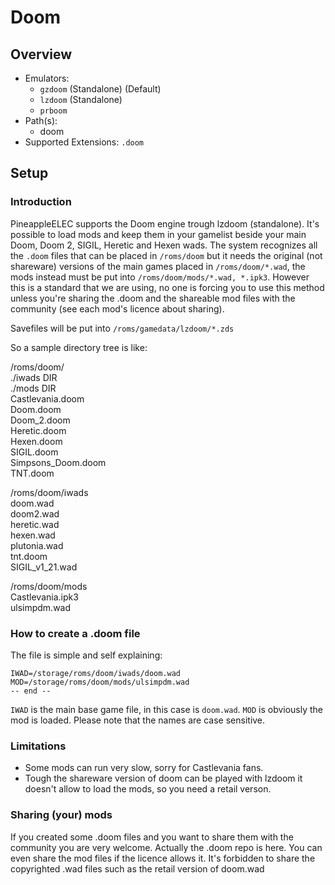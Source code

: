 # Doom

## Overview

- Emulators: 
  - `gzdoom` (Standalone) (Default)
  - `lzdoom` (Standalone)
  - `prboom`
- Path(s): 
  - doom
- Supported Extensions: `.doom`

## Setup

### Introduction
PineappleELEC supports the Doom engine trough lzdoom (standalone).
It's possible to load mods and keep them in your gamelist beside your main Doom, Doom 2, SIGIL, Heretic and Hexen wads.
The system recognizes all the `.doom` files that can be placed in `/roms/doom` but it needs the original (not shareware) versions of the main games placed in `/roms/doom/*.wad`, the mods instead must be put into `/roms/doom/mods/*.wad, *.ipk3`.
However this is a standard that we are using, no one is forcing you to use this method unless you're sharing the .doom and the shareable mod files with the community (see each mod's licence about sharing).

Savefiles will be put into `/roms/gamedata/lzdoom/*.zds`

So a sample directory tree is like:

/roms/doom/<br>
./iwads    DIR<br>
./mods    DIR<br>
Castlevania.doom<br>
Doom.doom<br>
Doom_2.doom<br>
Heretic.doom<br>
Hexen.doom<br>
SIGIL.doom<br>
Simpsons_Doom.doom<br>
TNT.doom<br>

/roms/doom/iwads<br>
doom.wad<br>
doom2.wad<br>
heretic.wad<br>
hexen.wad<br>
plutonia.wad<br>
tnt.doom<br>
SIGIL_v1_21.wad<br>

/roms/doom/mods<br>
Castlevania.ipk3<br>
ulsimpdm.wad<br>

### How to create a .doom file
The file is simple and self explaining:

```
IWAD=/storage/roms/doom/iwads/doom.wad
MOD=/storage/roms/doom/mods/ulsimpdm.wad
-- end --
```

`IWAD` is the main base game file, in this case is `doom.wad`.
`MOD` is obviously the mod is loaded.
Please note that the names are case sensitive.

### Limitations
- Some mods can run very slow, sorry for Castlevania fans.
- Tough the shareware version of doom can be played with lzdoom it doesn't allow to load the mods, so you need a retail verson.

### Sharing (your) mods
If you created some .doom files and you want to share them with the community you are very welcome.
Actually the .doom repo is here.
You can even share the mod files if the licence allows it.
It's forbidden to share the copyrighted .wad files such as the retail version of doom.wad
